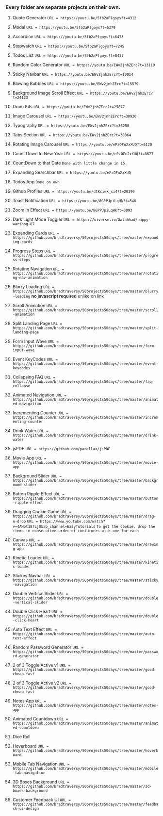 ### Every folder are separate projects on their own.

01. Quote Generator
 ```URL = https://youtu.be/5fb2aPlgoys?t=4312```

02. Modal
 ```URL = https://youtu.be/5fb2aPlgoys?t=5379```

03. Accordion
 ```URL = https://youtu.be/5fb2aPlgoys?t=6473```

04. Stopwatch
 ```URL = https://youtu.be/5fb2aPlgoys?t=7245```

05. Todos List
 ```URL = https://youtu.be/5fb2aPlgoys?t=8437```

06. Random Color Generator
```URL = https://youtu.be/EWv2jnhZErc?t=13119``` 

07. Sticky Navbar
```URL = https://youtu.be/EWv2jnhZErc?t=10014```

08. Blowing Bubbles
```URL = https://youtu.be/EWv2jnhZErc?t=15579```

09. Background Image Scroll Effect
```URL = https://youtu.be/EWv2jnhZErc?t=24123```

10. Drum Kits
```URL = https://youtu.be/EWv2jnhZErc?t=25877```

11. Image Carousel
```URL = https://youtu.be/EWv2jnhZErc?t=30920```

12. Typography
```URL = https://youtu.be/EWv2jnhZErc?t=36250```

13. Tabs Section
```URL = https://youtu.be/EWv2jnhZErc?t=38064```

14. Rotating Image Carousel
```URL = https://youtu.be/ePzOFu2xXUQ?t=6120```

15. Count Down to New Year
```URL = https://youtu.be/ePzOFu2xXUQ?t=8677```

16. CountDown to that Date
```Done with little change in 15.```

17. Expanding Searchbar
```URL = https://youtu.be/ePzOFu2xXUQ```

18. Todos App
```Done on own```

19. Github Profiles
```URL = https://youtu.be/dtKciwk_si4?t=20396```

20. Toast Notification
```URL = https://youtu.be/8GPPJpiLqHk?t=546```

21. Zoom In Effect
```URL = https://youtu.be/8GPPJpiLqHk?t=3093```

22. Dark Light Mode Toggler
```URL = https://uiverse.io/Galahhad/happy-warthog-87```

23. Expanding Cards
```URL = https://github.com/bradtraversy/50projects50days/tree/master/expanding-cards```

24. Progress Steps
```URL = https://github.com/bradtraversy/50projects50days/tree/master/progress-steps```

25. Rotating Navigation
```URL = https://github.com/bradtraversy/50projects50days/tree/master/rotating-nav-animation```

26. Blurry Loading 
```URL = https://github.com/bradtraversy/50projects50days/tree/master/blurry-loading```  __no javascript required__ unlike on link

27. Scroll Animation
```URL = https://github.com/bradtraversy/50projects50days/tree/master/scroll-animation```

28. Split Landing Page
```URL = https://github.com/bradtraversy/50projects50days/tree/master/split-landing-page```

29. Form Input Wave
```URL = https://github.com/bradtraversy/50projects50days/tree/master/form-input-wave```

30. Event KeyCodes
```URL = https://github.com/bradtraversy/50projects50days/tree/master/event-keycodes```

31. Collapsing FAQ
```URL = https://github.com/bradtraversy/50projects50days/tree/master/faq-collapse```

32. Animated Navigation
```URL = https://github.com/bradtraversy/50projects50days/tree/master/animated-navigation```

33. Incrementing Counter
```URL = https://github.com/bradtraversy/50projects50days/tree/master/incrementing-counter```

34. Drink Water
```URL = https://github.com/bradtraversy/50projects50days/tree/master/drink-water```

35. jsPDF
```URl = https://github.com/parallax/jsPDF```

36. Movie App
```URL = https://github.com/bradtraversy/50projects50days/tree/master/movie-app```

37. Background Slider
```URL = https://github.com/bradtraversy/50projects50days/tree/master/background-slider```

38. Button Ripple Effect
```URL = https://github.com/bradtraversy/50projects50days/tree/master/button-ripple-effect```

39. Dragging Cookie Game
```URL = https://github.com/bradtraversy/50projects50days/tree/master/drag-n-drop```
```URL = https://www.youtube.com/watch?v=4AHot187Lj0&ab_channel=EasyTutorials```
```To get the cookie, drop the items in consecutive order of containers with one for each```

40. Canvas
```URL = https://github.com/bradtraversy/50projects50days/tree/master/drawing-app```

41. Kinetic Loader
```URL = https://github.com/bradtraversy/50projects50days/tree/master/kinetic-loader```

42. Stickey Navbar
```URL = https://github.com/bradtraversy/50projects50days/tree/master/sticky-navigation```

43. Double Vertical Slider
```URL = https://github.com/bradtraversy/50projects50days/tree/master/double-vertical-slider```

44. Double Click Heart
```URL = https://github.com/bradtraversy/50projects50days/tree/master/double-click-heart```

45. Auto Text Effect
```URL = https://github.com/bradtraversy/50projects50days/tree/master/auto-text-effect```

46. Random Password Generator
```URL = https://github.com/bradtraversy/50projects50days/tree/master/password-generator```

47. 2 of 3 Toggle Active v1
```URL = https://github.com/bradtraversy/50projects50days/tree/master/good-cheap-fast```

48. 2 of 3 Toggle Active v2
```URL = https://github.com/bradtraversy/50projects50days/tree/master/good-cheap-fast```

49. Notes App
```URL = https://github.com/bradtraversy/50projects50days/tree/master/notes-app```

50. Animated Countdown
```URL = https://github.com/bradtraversy/50projects50days/tree/master/animated-countdown```

51. Dice Roll

52. Hoverboard
```URL = https://github.com/bradtraversy/50projects50days/tree/master/hoverboard```

53. Mobile Tab Navigation
```URL = https://github.com/bradtraversy/50projects50days/tree/master/mobile-tab-navigation```

54. 3D Boxes Background
```URL = https://github.com/bradtraversy/50projects50days/tree/master/3d-boxes-background```

55. Customer Feedback UI
```URL = https://github.com/bradtraversy/50projects50days/tree/master/feedback-ui-design```